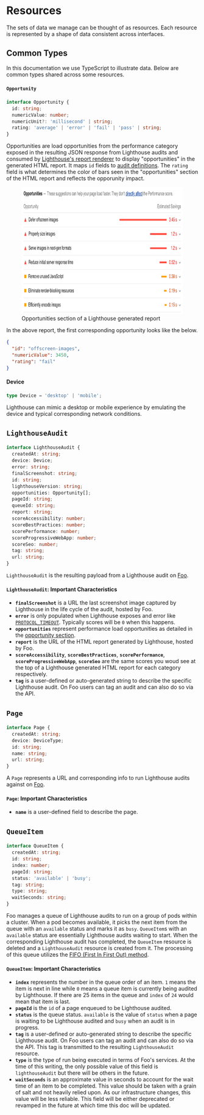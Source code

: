 # Resources

The sets of data we manage can be thought of as resources. Each resource is represented by a shape of data consistent across interfaces.

## Common Types

In this documentation we use TypeScript to illustrate data. Below are common types shared across some resources.

#### `Opportunity`

```typescript
interface Opportunity {
  id: string;
  numericValue: number;
  numericUnit?: 'millisecond' | string;
  rating: 'average' | 'error' | 'fail' | 'pass' | string;
}
```

Opportunities are load opportunities from the performance category exposed in the resulting JSON response from Lighthouse audits and consumed by [Lighthouse's report renderer](https://github.com/GoogleChrome/lighthouse/blob/master/lighthouse-core/report/html/renderer/performance-category-renderer.js) to display "opportunities" in the generated HTML report. It maps `id` fields to [audit definitions](https://github.com/GoogleChrome/lighthouse/tree/master/lighthouse-core/audits). The `rating` field is what determines the color of bars seen in the "opportunities" section of the HTML report and reflects the opporunity impact.

<figure>
  <img src="opportunities.png" alt="Lighthouse HTML report - opportunities" width="800" height="333">
  <figcaption>
    Opportunities section of a Lighthouse generated report
  </figcaption>
</figure>

In the above report, the first corresponding opportunity looks like the below.

```json
{
  "id": "offscreen-images",
  "numericValue": 3450,
  "rating": "fail"
}
```

#### Device

```typescript
type Device = 'desktop' | 'mobile';
```

Lighthouse can mimic a desktop or mobile experience by emulating the device and typical corresponding network conditions.

## `LighthouseAudit`

```typescript
interface LighthouseAudit {
  createdAt: string;
  device: Device;
  error: string;
  finalScreenshot: string;
  id: string;
  lighthouseVersion: string;
  opportunities: Opportunity[];
  pageId: string;
  queueId: string;
  report: string;
  scoreAccessibility: number;
  scoreBestPractices: number;
  scorePerformance: number;
  scoreProgressiveWebApp: number;
  scoreSeo: number;
  tag: string;
  url: string;
}
```

`LighthouseAudit` is the resulting payload from a Lighthouse audit on [Foo](https://www.foo.software).

#### `LighthouseAudit`: Important Characteristics

- **`finalScreenshot`** is a URL the last screenshot image captured by Lighthouse in the life cycle of the audit, hosted by Foo.
- **`error`** is only populated when Lighthouse exposes and error like [`PROTOCOL_TIMEOUT`](https://github.com/GoogleChrome/lighthouse/issues/6512). Typically scores will be `0` when this happens.
- **`opportunities`** represent performance load opportunities as detailed in the [opportunity section](#opportunity).
- **`report`** is the URL of the HTML report generated by Lighthouse, hosted by Foo.
- **`scoreAccessibility`**, **`scoreBestPractices`**, **`scorePerformance`**, **`scoreProgressiveWebApp`**, **`scoreSeo`** are the same scores you woud see at the top of a Lighthouse generated HTML report for each category respectively.
- **`tag`** is a user-defined or auto-generated string to describe the specific Lighthouse audit. On Foo users can tag an audit and can also do so via the API.

## `Page`

```typescript
interface Page {
  createdAt: string;
  device: DeviceType;
  id: string;
  name: string;
  url: string;
}
```

A `Page` represents a URL and corresponding info to run Lighthouse audits against on [Foo](https://www.foo.software).

#### `Page`: Important Characteristics

- **`name`** is a user-defined field to describe the page.

## `QueueItem`

```typescript
interface QueueItem {
  createdAt: string;
  id: string;
  index: number;
  pageId: string;
  status: 'available' | 'busy';
  tag: string;
  type: string;
  waitSeconds: string;
}
```

Foo manages a queue of Lighthouse audits to run on a group of pods within a cluster. When a pod becomes available, it picks the next item from the queue with an `available` status and marks it as `busy`. `QueueItem`s with an `available` status are essentially Lighthouse audits waiting to start. When the corresponding Lighthouse audit has completed, the `QueueItem` resource is deleted and a `LighthouseAudit` resource is created from it. The processing of this queue utilizes the [FIFO (First In First Out) method](https://en.wikipedia.org/wiki/FIFO_(computing_and_electronics)).

#### `QueueItem`: Important Characteristics

- **`index`** represents the number in the queue order of an item. `1` means the item is next in line while `0` means a queue item is currently being audited by Lighthouse. If there are 25 items in the queue and `index` of `24` would mean that item is last.
- **`pageId`** is the `id` of a page enqueued to be Lighthouse audited.
- **`status`** is the queue status. `available` is the value of `status` when a page is waiting to be Lighthouse audited and `busy` when an audit is in progress.
- **`tag`** is a user-defined or auto-generated string to describe the specific Lighthouse audit. On Foo users can tag an audit and can also do so via the API. This tag is transmitted to the resulting `LighthouseAudit` resource.
- **`type`** is the type of run being executed in terms of Foo's services. At the time of this writing, the only possible value of this field is `lighthouseAudit` but there will be others in the future.
- **`waitSeconds`** is an approximate value in seconds to account for the wait time of an item to be completed. This value should be taken with a grain of salt and not heavily relied upon. As our infrastructure changes, this value will be less reliable. This field will be either deprecated or revamped in the future at which time this doc will be updated.
